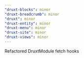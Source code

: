 ```yaml
---
"druxt-blocks": minor
"druxt-breadcrumb": minor
"druxt": minor
"druxt-entity": minor
"druxt-menu": minor
"druxt-site": minor
"druxt-views": minor
---
```


Refactored DruxtModule fetch hooks
